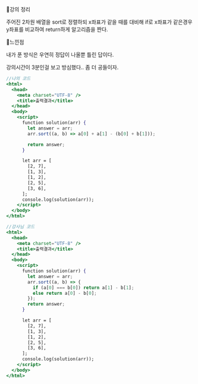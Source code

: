 📌강의 정리

주어진 2차원 배열을 sort로 정렬하되 x좌표가 같을 때를 대비해 if로 x좌표가 같은경우 y좌표를 비교하여 return하게 알고리즘을 짠다.

📌느낀점

내가 푼 방식은 우연히 정답이 나올뿐 틀린 답이다.

강의시간이 3분인걸 보고 방심했다.. 좀 더 공들이자.

```jsx
//나의 코드
<html>
  <head>
    <meta charset="UTF-8" />
    <title>출력결과</title>
  </head>
  <body>
    <script>
      function solution(arr) {
        let answer = arr;
        arr.sort((a, b) => a[0] + a[1] - (b[0] + b[1]));

        return answer;
      }

      let arr = [
        [2, 7],
        [1, 3],
        [1, 2],
        [2, 5],
        [3, 6],
      ];
      console.log(solution(arr));
    </script>
  </body>
</html>
```

```jsx
//강사님 코드
<html>
  <head>
    <meta charset="UTF-8" />
    <title>출력결과</title>
  </head>
  <body>
    <script>
      function solution(arr) {
        let answer = arr;
        arr.sort((a, b) => {
          if (a[0] === b[0]) return a[1] - b[1];
          else return a[0] - b[0];
        });
        return answer;
      }

      let arr = [
        [2, 7],
        [1, 3],
        [1, 2],
        [2, 5],
        [3, 6],
      ];
      console.log(solution(arr));
    </script>
  </body>
</html>
```
